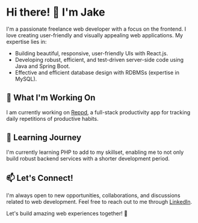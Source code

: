 # Hi there! 👋 I'm Jake

I'm a passionate freelance web developer with a focus on the frontend. I love creating user-friendly and visually appealing web applications. My expertise lies in:

- Building beautiful, responsive, user-friendly UIs with React.js.
- Developing robust, efficient, and test-driven server-side code using Java and Spring Boot.
- Effective and efficient database design with RDBMSs (expertise in MySQL).

## 🔨 What I'm Working On

I am currently working on [Reppd](https://github.com/jakegodsall/reppd), a full-stack productivity app for tracking daily repetitions of productive habits.

## 🌱 Learning Journey

I'm currently learning PHP to add to my skillset, enabling me to not only build robust backend services with a shorter development period.

## 📫 Let's Connect!

I'm always open to new opportunities, collaborations, and discussions related to web development. Feel free to reach out to me through [LinkedIn](https://www.linkedin.com/in/godsalljake/).

Let's build amazing web experiences together! 🚀
